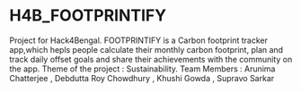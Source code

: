 # H4B_FOOTPRINTIFY
Project for Hack4Bengal.
FOOTPRINTIFY is a Carbon footprint tracker app,which hepls people calculate their monthly carbon footprint, plan and track daily offset goals and share their achievements with the community on the app.
Theme of the project : Sustainability.
Team Members : Arunima Chatterjee , Debdutta Roy Chowdhury , Khushi Gowda , Supravo Sarkar
